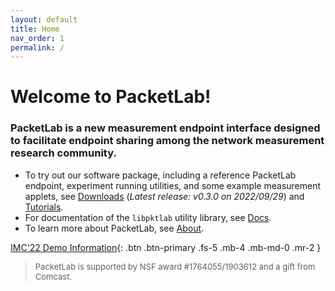 ```yaml
---
layout: default
title: Home
nav_order: 1
permalink: /
---
```


<style>
.footer {
    font-size: small;
}
</style>

# Welcome to PacketLab!

### PacketLab is a new measurement endpoint interface designed to facilitate endpoint sharing among the network measurement research community.

- To try out our software package, including a reference PacketLab endpoint, experiment running utilities, and some example measurement applets, see [Downloads](/download/) (*Latest release: v0.3.0 on 2022/09/29*) and [Tutorials](/tutorial/).
- For documentation of the `libpktlab` utility library, see [Docs](/docs/).
- To learn more about PacketLab, see [About](/about/).

[IMC'22 Demo Information](/imc_demo){: .btn .btn-primary .fs-5 .mb-4 .mb-md-0 .mr-2 }

<!--
<style>
iframe {
    aspect-ratio: 16 / 9;
    height: 90%;
    width: 90%;
    border-style: hidden;
}
</style>
<p style="text-align:center"><iframe src="map.html"></iframe></p>
> PacketLab is supported by NSF award #1764055/1903612 and a gift from Comcast.
-->

> <div class="footer">PacketLab is supported by NSF award #1764055/1903612 and a gift from Comcast.</div>